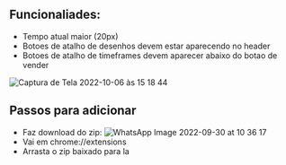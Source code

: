 ## Funcionaliades: 
- Tempo atual maior (20px)
- Botoes de atalho de desenhos devem estar aparecendo no header
- Botoes de atalho de timeframes devem aparecer abaixo do botao de vender

![Captura de Tela 2022-10-06 às 15 18 44](https://user-images.githubusercontent.com/35281966/194389756-a0c82d5d-1b5d-4981-b77a-ed94f492853c.png)


## Passos para adicionar
- Faz download do zip: 
![WhatsApp Image 2022-09-30 at 10 36 17](https://user-images.githubusercontent.com/35281966/193354609-14e8d16e-fb84-4928-95a8-9753668fe3d4.jpeg)
- Vai em chrome://extensions
- Arrasta o zip baixado para la

